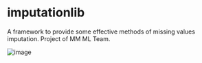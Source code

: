 # imputationlib
A framework to provide some effective methods of missing values imputation.
Project of MM ML Team.

![image](https://github.com/SArtamonovScience/imputationlib/assets/154698324/483baf20-2bd5-4c73-a2ce-bc1a2e19b3c7)


